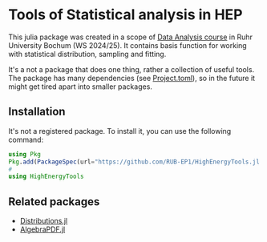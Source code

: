 # Tools of Statistical analysis in HEP

This julia package was created in a scope of [Data Analysis course](https://github.com/RUB-EP1/ExercisesDataAnalysisWS2425) in Ruhr University Bochum (WS 2024/25).
It contains basis function for working with statistical distribution, sampling and fitting.

It's a not a package that does one thing, rather a collection of useful tools.
The package has many dependencies (see [Project.toml](Project.toml)), so in the future it might get tired apart into smaller packages.

## Installation

It's not a registered package. To install it, you can use the following command:

```julia
using Pkg
Pkg.add(PackageSpec(url="https://github.com/RUB-EP1/HighEnergyTools.jl.git"))
#
using HighEnergyTools
```

## Related packages

- [Distributions.jl](https://github.com/JuliaStats/Distributions.jl)
- [AlgebraPDF.jl](https://github.com/mmikhasenko/AlgebraPDF.jl)
